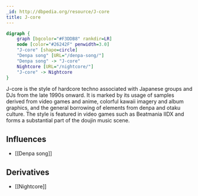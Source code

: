 ```yaml
---
_id: http://dbpedia.org/resource/J-core
title: J-core
---
```


```dot
digraph {
	graph [bgcolor="#F3DDB8" rankdir=LR]
	node [color="#26242F" penwidth=3.0]
	"J-core" [shape=circle]
	"Denpa song" [URL="/denpa-song/"]
	"Denpa song" -> "J-core"
	Nightcore [URL="/nightcore/"]
	"J-core" -> Nightcore
}
```

J-core is the style of hardcore techno associated with Japanese groups and DJs from the late 1990s onward. It is marked by its usage of samples derived from video games and anime, colorful kawaii imagery and album graphics, and the general borrowing of elements from denpa and otaku culture. The style is featured in video games such as Beatmania IIDX and forms a substantial part of the doujin music scene.

## Influences
- [[Denpa song]]

## Derivatives
- [[Nightcore]]
